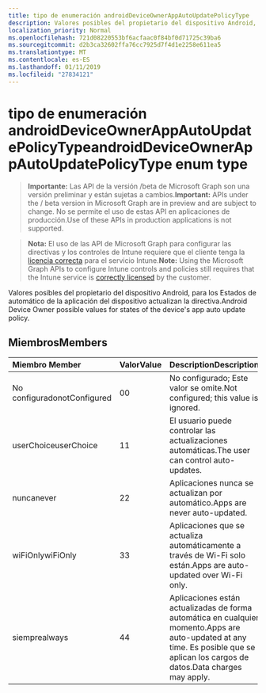 ```yaml
---
title: tipo de enumeración androidDeviceOwnerAppAutoUpdatePolicyType
description: Valores posibles del propietario del dispositivo Android, para los Estados de automático de la aplicación del dispositivo actualizan la directiva.
localization_priority: Normal
ms.openlocfilehash: 721d08220553bf6acfaac0f84bf0d71725c39ba6
ms.sourcegitcommit: d2b3ca32602ffa76cc7925d7f4d1e2258e611ea5
ms.translationtype: MT
ms.contentlocale: es-ES
ms.lasthandoff: 01/11/2019
ms.locfileid: "27834121"
---
```

# <a name="androiddeviceownerappautoupdatepolicytype-enum-type"></a><span data-ttu-id="96a3c-103">tipo de enumeración androidDeviceOwnerAppAutoUpdatePolicyType</span><span class="sxs-lookup"><span data-stu-id="96a3c-103">androidDeviceOwnerAppAutoUpdatePolicyType enum type</span></span>

> <span data-ttu-id="96a3c-104">**Importante:** Las API de la versión /beta de Microsoft Graph son una versión preliminar y están sujetas a cambios.</span><span class="sxs-lookup"><span data-stu-id="96a3c-104">**Important:** APIs under the / beta version in Microsoft Graph are in preview and are subject to change.</span></span> <span data-ttu-id="96a3c-105">No se permite el uso de estas API en aplicaciones de producción.</span><span class="sxs-lookup"><span data-stu-id="96a3c-105">Use of these APIs in production applications is not supported.</span></span>

> <span data-ttu-id="96a3c-106">**Nota:** El uso de las API de Microsoft Graph para configurar las directivas y los controles de Intune requiere que el cliente tenga la [licencia correcta](https://go.microsoft.com/fwlink/?linkid=839381) para el servicio Intune.</span><span class="sxs-lookup"><span data-stu-id="96a3c-106">**Note:** Using the Microsoft Graph APIs to configure Intune controls and policies still requires that the Intune service is [correctly licensed](https://go.microsoft.com/fwlink/?linkid=839381) by the customer.</span></span>

<span data-ttu-id="96a3c-107">Valores posibles del propietario del dispositivo Android, para los Estados de automático de la aplicación del dispositivo actualizan la directiva.</span><span class="sxs-lookup"><span data-stu-id="96a3c-107">Android Device Owner possible values for states of the device's app auto update policy.</span></span>
## <a name="members"></a><span data-ttu-id="96a3c-108">Miembros</span><span class="sxs-lookup"><span data-stu-id="96a3c-108">Members</span></span>
|<span data-ttu-id="96a3c-109">Miembro	</span><span class="sxs-lookup"><span data-stu-id="96a3c-109">Member</span></span>|<span data-ttu-id="96a3c-110">Valor</span><span class="sxs-lookup"><span data-stu-id="96a3c-110">Value</span></span>|<span data-ttu-id="96a3c-111">Description</span><span class="sxs-lookup"><span data-stu-id="96a3c-111">Description</span></span>|
|:---|:---|:---|
|<span data-ttu-id="96a3c-112">No configurado</span><span class="sxs-lookup"><span data-stu-id="96a3c-112">notConfigured</span></span>|<span data-ttu-id="96a3c-113">0</span><span class="sxs-lookup"><span data-stu-id="96a3c-113">0</span></span>|<span data-ttu-id="96a3c-114">No configurado; Este valor se omite.</span><span class="sxs-lookup"><span data-stu-id="96a3c-114">Not configured; this value is ignored.</span></span>|
|<span data-ttu-id="96a3c-115">userChoice</span><span class="sxs-lookup"><span data-stu-id="96a3c-115">userChoice</span></span>|<span data-ttu-id="96a3c-116">1</span><span class="sxs-lookup"><span data-stu-id="96a3c-116">1</span></span>|<span data-ttu-id="96a3c-117">El usuario puede controlar las actualizaciones automáticas.</span><span class="sxs-lookup"><span data-stu-id="96a3c-117">The user can control auto-updates.</span></span>|
|<span data-ttu-id="96a3c-118">nunca</span><span class="sxs-lookup"><span data-stu-id="96a3c-118">never</span></span>|<span data-ttu-id="96a3c-119">2</span><span class="sxs-lookup"><span data-stu-id="96a3c-119">2</span></span>|<span data-ttu-id="96a3c-120">Aplicaciones nunca se actualizan por automático.</span><span class="sxs-lookup"><span data-stu-id="96a3c-120">Apps are never auto-updated.</span></span>|
|<span data-ttu-id="96a3c-121">wiFiOnly</span><span class="sxs-lookup"><span data-stu-id="96a3c-121">wiFiOnly</span></span>|<span data-ttu-id="96a3c-122">3</span><span class="sxs-lookup"><span data-stu-id="96a3c-122">3</span></span>|<span data-ttu-id="96a3c-123">Aplicaciones que se actualiza automáticamente a través de Wi-Fi solo están.</span><span class="sxs-lookup"><span data-stu-id="96a3c-123">Apps are auto-updated over Wi-Fi only.</span></span>|
|<span data-ttu-id="96a3c-124">siempre</span><span class="sxs-lookup"><span data-stu-id="96a3c-124">always</span></span>|<span data-ttu-id="96a3c-125">4</span><span class="sxs-lookup"><span data-stu-id="96a3c-125">4</span></span>|<span data-ttu-id="96a3c-126">Aplicaciones están actualizadas de forma automática en cualquier momento.</span><span class="sxs-lookup"><span data-stu-id="96a3c-126">Apps are auto-updated at any time.</span></span> <span data-ttu-id="96a3c-127">Es posible que se aplican los cargos de datos.</span><span class="sxs-lookup"><span data-stu-id="96a3c-127">Data charges may apply.</span></span>|





